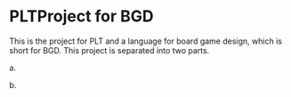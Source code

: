 PLTProject for BGD
======

This is the project for PLT and a language for board game design, which is short for BGD.
This project is separated into two parts.

a.






b.






